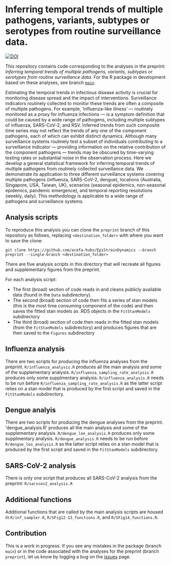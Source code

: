 # Inferring temporal trends of multiple pathogens, variants, subtypes or serotypes from routine surveillance data.

[![DOI](https://zenodo.org/badge/816127540.svg)](https://doi.org/10.5281/zenodo.14015867)

This repository contains code corresponding to the analyses in the preprint: _Inferring temporal trends of multiple pathogens, variants, subtypes or serotypes from routine surveillance data_. 
For the R package in development based on these analyses, see branch [`main`](https://github.com/acefa-hubs/EpiStrainDynamics). 

Estimating the temporal trends in infectious disease activity is crucial for monitoring disease spread and the impact of interventions. 
Surveillance indicators routinely collected to monitor these trends are often a composite of multiple pathogens. 
For example, ‘influenza-like illness’ — routinely monitored as a proxy for influenza infections — is a symptom definition that could be caused by a wide range of pathogens, including multiple subtypes of influenza, SARS-CoV-2, and RSV. 
Inferred trends from such composite time series may not reflect the trends of any one of the component pathogens, each of which can exhibit distinct dynamics. 
Although many surveillance systems routinely test a subset of individuals contributing to a surveillance indicator — providing information on the relative contribution of the component pathogens — trends may be obscured by time-varying testing rates or substantial noise in the observation process. 
Here we develop a general statistical framework for inferring temporal trends of multiple pathogens from routinely collected surveillance data. 
We demonstrate its application to three different surveillance systems covering multiple pathogens (influenza, SARS-CoV-2, dengue), locations (Australia, Singapore, USA, Taiwan, UK), scenarios (seasonal epidemics, non-seasonal epidemics, pandemic emergence), and temporal reporting resolutions (weekly, daily). 
This methodology is applicable to a wide range of pathogens and surveillance systems.

## Analysis scripts
To reproduce this analysis you can clone the `preprint` branch of this repository as follows, replacing `<destination_folder>` with where you want to save the clone: 

```
git clone https://github.com/acefa-hubs/EpiStrainDynamics --branch preprint --single-branch <destination_folder>
```

There are five analysis scripts in this directory that will recreate all figures and supplementary figures from the preprint.

For each analysis script:
- The first (broad) section of code reads in and cleans publicly available data (found in the `Data` subdirectory). 
- The second (broad) section of code then fits a series of stan models (this is the most time consuming component of the code) and then saves the fitted stan models as .RDS objects in the `FitStanModels` subdirectory
- The third (broad) section of code then reads in the fitted stan models (from the `FitStanModels` subdirectory) and produces figures that are then saved to the `Figures` subdirectory

## Influenza analysis
There are two scripts for producing the influenza analyses from the preprint. 
`R/influenza_analysis.R` produces all the main analysis and some of the supplementary analysis. 
`R/influenza_sampling_rate_analysis.R` produces only some supplmentary analysis. 
`R/influenza_analysis.R` needs to be run before `R/influenza_sampling_rate_analysis.R` as the latter script relies on a stan model that is produced by the first script and saved in the `FitStanModels` subdirectory.

## Dengue analyis
There are two scripts for producing the dengue analyses from the preprint.
'dengue_analysis.R' produces all the main analysis and some of the supplementary analysis. 
`R/dengue_loo_analysis.R` produces only some supplmentary analysis. 
`R/dengue_analysis.R` needs to be run before `R/dengue_loo_analysis.R` as the latter script relies on a stan model that is produced by the first script and saved in the `FitStanModels` subdirectory.

## SARS-CoV-2 analysis
There is only one script that produces all SARS-CoV-2 analysis from the preprint: `R/sarscov2_analysis.R`

## Additional functions
Additional functions that are called by the main analysis scripts are housed in `R/inf_sampler.R`, `R/SFig12-13_functions.R`, and `R/SFig14_functions.R`. 

## Contribution
This is a work in progress. 
If you see any mistakes in the package (branch `main`) or in the code associated with the analyses for the preprint (branch `preprint`), let us know by logging a bug on the [issues](https://github.com/acefa-hubs/EpiStrainDynamics/issues) page. 
